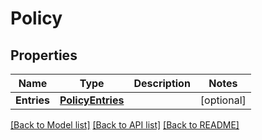 # Policy

## Properties

Name | Type | Description | Notes
------------ | ------------- | ------------- | -------------
**Entries** | [**PolicyEntries**](PolicyEntries.md) |  | [optional] 

[[Back to Model list]](../README.md#documentation-for-models) [[Back to API list]](../README.md#documentation-for-api-endpoints) [[Back to README]](../README.md)



